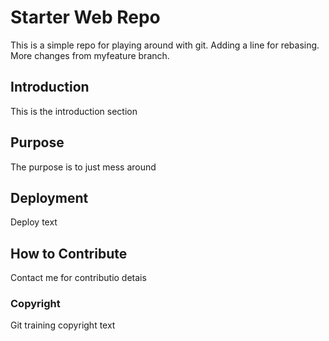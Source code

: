 # Starter Web Repo

This is a simple repo for playing around with git. Adding a line for rebasing.
More changes from myfeature branch. 

## Introduction

This is the introduction section

## Purpose

The purpose is to just mess around

## Deployment

Deploy text

## How to Contribute
Contact me for contributio detais

### Copyright
Git training copyright text